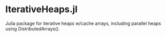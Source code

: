 # IterativeHeaps.jl

Julia package for iterative heaps w/cache arrays, including parallel heaps using DistributedArrays().
